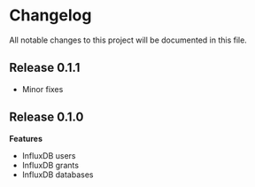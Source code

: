 # Changelog

All notable changes to this project will be documented in this file.

## Release 0.1.1
  * Minor fixes

## Release 0.1.0

**Features**
  * InfluxDB users
  * InfluxDB grants
  * InfluxDB databases

